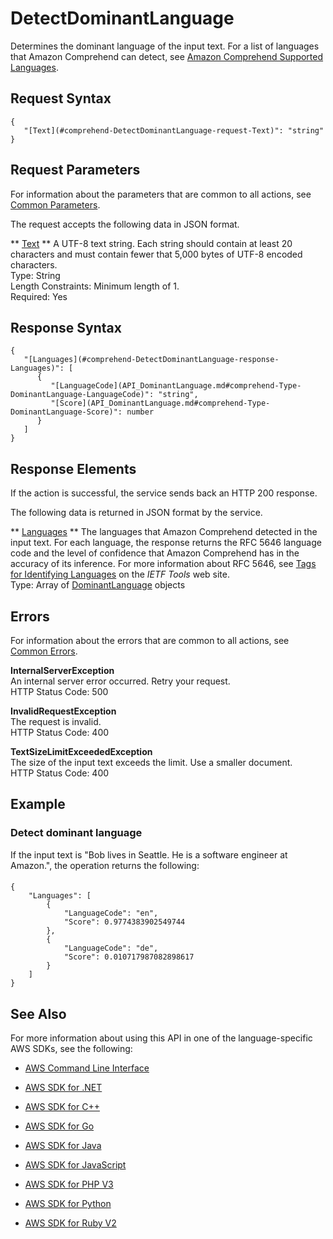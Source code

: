 # DetectDominantLanguage<a name="API_DetectDominantLanguage"></a>

Determines the dominant language of the input text\. For a list of languages that Amazon Comprehend can detect, see [Amazon Comprehend Supported Languages](http://docs.aws.amazon.com/comprehend/latest/dg/how-languages.html)\. 

## Request Syntax<a name="API_DetectDominantLanguage_RequestSyntax"></a>

```
{
   "[Text](#comprehend-DetectDominantLanguage-request-Text)": "string"
}
```

## Request Parameters<a name="API_DetectDominantLanguage_RequestParameters"></a>

For information about the parameters that are common to all actions, see [Common Parameters](CommonParameters.md)\.

The request accepts the following data in JSON format\.

 ** [Text](#API_DetectDominantLanguage_RequestSyntax) **   <a name="comprehend-DetectDominantLanguage-request-Text"></a>
A UTF\-8 text string\. Each string should contain at least 20 characters and must contain fewer that 5,000 bytes of UTF\-8 encoded characters\.  
Type: String  
Length Constraints: Minimum length of 1\.  
Required: Yes

## Response Syntax<a name="API_DetectDominantLanguage_ResponseSyntax"></a>

```
{
   "[Languages](#comprehend-DetectDominantLanguage-response-Languages)": [ 
      { 
         "[LanguageCode](API_DominantLanguage.md#comprehend-Type-DominantLanguage-LanguageCode)": "string",
         "[Score](API_DominantLanguage.md#comprehend-Type-DominantLanguage-Score)": number
      }
   ]
}
```

## Response Elements<a name="API_DetectDominantLanguage_ResponseElements"></a>

If the action is successful, the service sends back an HTTP 200 response\.

The following data is returned in JSON format by the service\.

 ** [Languages](#API_DetectDominantLanguage_ResponseSyntax) **   <a name="comprehend-DetectDominantLanguage-response-Languages"></a>
The languages that Amazon Comprehend detected in the input text\. For each language, the response returns the RFC 5646 language code and the level of confidence that Amazon Comprehend has in the accuracy of its inference\. For more information about RFC 5646, see [Tags for Identifying Languages](https://tools.ietf.org/html/rfc5646) on the *IETF Tools* web site\.  
Type: Array of [DominantLanguage](API_DominantLanguage.md) objects

## Errors<a name="API_DetectDominantLanguage_Errors"></a>

For information about the errors that are common to all actions, see [Common Errors](CommonErrors.md)\.

 **InternalServerException**   
An internal server error occurred\. Retry your request\.  
HTTP Status Code: 500

 **InvalidRequestException**   
The request is invalid\.  
HTTP Status Code: 400

 **TextSizeLimitExceededException**   
The size of the input text exceeds the limit\. Use a smaller document\.  
HTTP Status Code: 400

## Example<a name="API_DetectDominantLanguage_Examples"></a>

### Detect dominant language<a name="API_DetectDominantLanguage_Example_1"></a>

If the input text is "Bob lives in Seattle\. He is a software engineer at Amazon\.", the operation returns the following:

#### <a name="w3ab1c22b5c23c15b3b5"></a>

```
{
    "Languages": [
        {
            "LanguageCode": "en",
            "Score": 0.9774383902549744
        },
        {
            "LanguageCode": "de",
            "Score": 0.010717987082898617
        }
    ]
}
```

## See Also<a name="API_DetectDominantLanguage_SeeAlso"></a>

For more information about using this API in one of the language\-specific AWS SDKs, see the following:

+  [AWS Command Line Interface](http://docs.aws.amazon.com/goto/aws-cli/comprehend-2017-11-27/DetectDominantLanguage) 

+  [AWS SDK for \.NET](http://docs.aws.amazon.com/goto/DotNetSDKV3/comprehend-2017-11-27/DetectDominantLanguage) 

+  [AWS SDK for C\+\+](http://docs.aws.amazon.com/goto/SdkForCpp/comprehend-2017-11-27/DetectDominantLanguage) 

+  [AWS SDK for Go](http://docs.aws.amazon.com/goto/SdkForGoV1/comprehend-2017-11-27/DetectDominantLanguage) 

+  [AWS SDK for Java](http://docs.aws.amazon.com/goto/SdkForJava/comprehend-2017-11-27/DetectDominantLanguage) 

+  [AWS SDK for JavaScript](http://docs.aws.amazon.com/goto/AWSJavaScriptSDK/comprehend-2017-11-27/DetectDominantLanguage) 

+  [AWS SDK for PHP V3](http://docs.aws.amazon.com/goto/SdkForPHPV3/comprehend-2017-11-27/DetectDominantLanguage) 

+  [AWS SDK for Python](http://docs.aws.amazon.com/goto/boto3/comprehend-2017-11-27/DetectDominantLanguage) 

+  [AWS SDK for Ruby V2](http://docs.aws.amazon.com/goto/SdkForRubyV2/comprehend-2017-11-27/DetectDominantLanguage) 